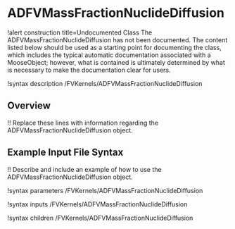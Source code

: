 # ADFVMassFractionNuclideDiffusion

!alert construction title=Undocumented Class
The ADFVMassFractionNuclideDiffusion has not been documented. The content listed below should be used as a starting point for
documenting the class, which includes the typical automatic documentation associated with a
MooseObject; however, what is contained is ultimately determined by what is necessary to make the
documentation clear for users.

!syntax description /FVKernels/ADFVMassFractionNuclideDiffusion

## Overview

!! Replace these lines with information regarding the ADFVMassFractionNuclideDiffusion object.

## Example Input File Syntax

!! Describe and include an example of how to use the ADFVMassFractionNuclideDiffusion object.

!syntax parameters /FVKernels/ADFVMassFractionNuclideDiffusion

!syntax inputs /FVKernels/ADFVMassFractionNuclideDiffusion

!syntax children /FVKernels/ADFVMassFractionNuclideDiffusion
